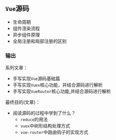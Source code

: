 ## `Vue`源码
* 生命周期
* 组件渲染流程
* 异步组件原理
* 全局注册和局部注册的区别 

### 输出
系列文章：
* 手写实现`Vue`源码基础篇
* 手写实现`Vuex`核心功能，并结合源码进行解析
* 手写实现`VueRouter`核心功能,并结合源码进行解析

最终目的(文章)：
* 阅读源码的过程中学到了什么？
  * `reduce`的用法
  * `vuex`中树形结构处理方式
  * `vue-router`中路由钩子的实现方式
